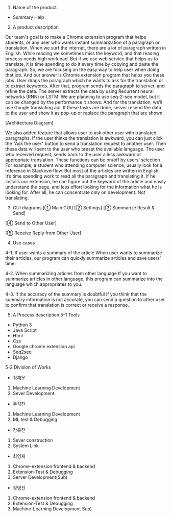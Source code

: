 1.	Name of the product.

-	Summary Help

2.	A product description

Our team's goal is to make a Chrome extension program that helps students, or any user who wants instant summarization of a paragraph or translation.
 When we surf the internet, there are a lot of paragraph written in English. While reading we sometimes miss the keyword, and that reading process needs high workload. But if we use web service that helps us to translate, it is time spending to do it every time by copying and paste the paragraph. So, we are focusing on the easy way to help user when doing that job. And our answer is Chrome extension program that helps you these jobs.
User drags the paragraph which he wants to ask for the translation or to extract keywords. After that, program sends the paragraph to server, and refine the data. The server extracts the data by using Recurrent neural networks (RNN) or LSTM. We are planning to use seq-2-seq model, but it can be changed by the performance it shows. And for the translation, we’ll use Google translating api. If these tasks are done, server resend the data to the user and show it as pop-up or replace the paragraph that are shown.



[Architecture Diagram]

We also added feature that allows user to ask other user with translated paragraphs. If the user thinks the translation is awkward, you can just click the "Ask the user" button to send a translation request to another user. Then these data will sent to the user who preset the available language. The user who received request, sends back to the user a less awkward or appropriate translation. These functions can be on/off by users’ selection
 For example, a student who attending computer science, usually look for a reference in Stackoverflow. But most of the articles are written in English, It’s time spending work to read all the paragraph and translating it. 
If he installs our extension, he can figure out the keyword of the article and easily understand the page, and less effort looking for the information what he is looking for. After all, he can concentrate only on development. Not translating.


3.	GUI diagrams
[① Main GUI]
[② Settings]
[③ Summarize Result & Send]
 
[④ Send to Other User]
 
[⑤ Receive Reply from Other User]

4.	Use cases

4-1.	If user wants a summary of the article
 	 When user wants to summarize their articles, our program can quickly summarize articles and save users’ time.

4-2.	When summarizing articles from other language
If you want to summarize articles in other language, this program can summarize into the language which appropriates to you.

4-3.	If the accuracy of the summary is doubtful
If you think that the summary information is not accurate, you can send a question to other user to confirm that translation is correct or receive a response.


5.	A Process description
5-1	 Tools
-	Python 3
-	Java Script
-	Html
-	Css
-	Google chrome extension api
-	Seq2seq
-	Django

5-2	 Division of Works
-	정채문
1)	 Machine Learning Development
2)	 Sever Development
-	주석천
1)	 Machine Learning Development
2)	 ML test & Debugging
-	장유진
1)	Sever construction
2)	 System Link
-	최영재
1)	Chrome-extension frontend & backend
2)	Extension-Test & Debugging
3)	Server Development(Sub)
-	정영진
1)	Chrome-extension frontend & backend
2)	 Extension-Test & Debugging
3)	Machine-Learning Development Sub)


